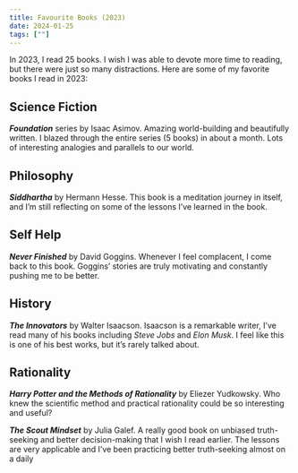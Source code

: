 ```yaml
---
title: Favourite Books (2023)  
date: 2024-01-25
tags: [""]
---
```


In 2023, I read 25 books. I wish I was able to devote more time to reading, but there were just so many distractions. Here are some of my favorite books I read in 2023:

## Science Fiction
**_Foundation_** series by Isaac Asimov. Amazing world-building and beautifully written. I blazed through the entire series (5 books) in about a month. Lots of interesting analogies and parallels to our world.

## Philosophy
**_Siddhartha_** by Hermann Hesse. This book is a meditation journey in itself, and I’m still reflecting on some of the lessons I’ve learned in the book.

## Self Help
**_Never Finished_** by David Goggins. Whenever I feel complacent, I come back to this book. Goggins’ stories are truly motivating and constantly pushing me to be better.

## History
**_The Innovators_** by Walter Isaacson. Isaacson is a remarkable writer, I’ve read many of his books including _Steve Jobs_ and _Elon Musk_. I feel like this is one of his best works, but it’s rarely talked about.

## Rationality
**_Harry Potter and the Methods of Rationality_** by Eliezer Yudkowsky. Who knew the scientific method and practical rationality could be so interesting and useful?

**_The Scout Mindset_** by Julia Galef. A really good book on unbiased truth-seeking and better decision-making that I wish I read earlier. The lessons are very applicable and I’ve been practicing better truth-seeking almost on a daily
